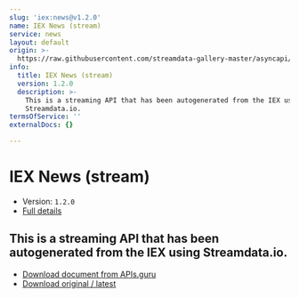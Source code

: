 ```yaml
---
slug: 'iex:news@v1.2.0'
name: IEX News (stream)
service: news
layout: default
origin: >-
  https://raw.githubusercontent.com/streamdata-gallery-master/asyncapi/master/_listings/iex/iex-news-stream-async.md
info:
  title: IEX News (stream)
  version: 1.2.0
  description: >-
    This is a streaming API that has been autogenerated from the IEX using
    Streamdata.io.
termsOfService: ''
externalDocs: {}

---
```

# IEX News (stream)

* Version: `1.2.0`
* [Full details](../html/iex:news@v1.2.0.html)



## This is a streaming API that has been autogenerated from the IEX using Streamdata.io.



* [Download document from APIs.guru](https://raw.githubusercontent.com/APIs-guru/asyncapi-directory/master/docs/APIs/iex%3Anews%40v1.2.0.yaml)
* [Download original / latest](https://raw.githubusercontent.com/streamdata-gallery-master/asyncapi/master/_listings/iex/iex-news-stream-async.md)

<script type="application/ld+json">
{
  "@context": "http://schema.org/",
  "@type": "WebAPI",
  "description": "This is a streaming API that has been autogenerated from the IEX using Streamdata.io.",
  "documentation": "",

  "name": "IEX News (stream)"
}
</script>
